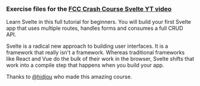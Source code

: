 ### Exercise files for the [FCC Crash Course Svelte YT video](https://www.youtube.com/watch?v=vhGiGqZ78Rs)

Learn Svelte in this full tutorial for beginners. You will build your first Svelte app that uses multiple routes, handles forms and consumes a full CRUD API.

Svelte is a radical new approach to building user interfaces. It is a framework that really isn't a framework. Whereas traditional frameworks like React and Vue do the bulk of their work in the browser, Svelte shifts that work into a compile step that happens when you build your app.

Thanks to [@hidjou](https://github.com/hidjou/classsed-svelte-tutorial/commits?author=hidjou) who made this amazing course. 
